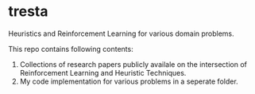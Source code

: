 # tresta

Heuristics and Reinforcement Learning for various domain problems.

This repo contains following contents:
1. Collections of research papers publicly availale on the intersection of Reinforcement Learning and Heuristic Techniques.
2. My code implementation for various problems in a seperate folder.
